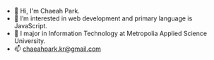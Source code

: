 - 👋 Hi, I'm Chaeah Park. 
- 👀 I’m interested in web development and primary language is JavaScript. 
- 🌱 I major in Information Technology at Metropolia Applied Science University. 
- 📫 chaeahpark.kr@gmail.com
